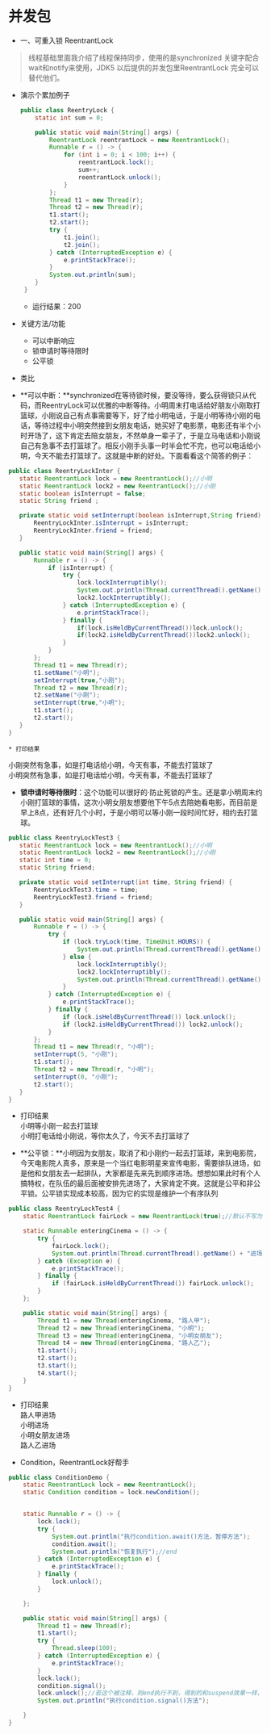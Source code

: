# 并发包

 * 一、可重入锁 ReentrantLock		 
 
 >线程基础里面我介绍了线程保持同步，使用的是synchronized 关键字配合wait和notify来使用，JDK5 以后提供的并发包里ReentrantLock 完全可以替代他们。
 *  演示个累加例子
   
	```java 
	public class ReentryLock {
	    static int sum = 0;
	
	    public static void main(String[] args) {
	        ReentrantLock reentrantLock = new ReentrantLock();
	        Runnable r = () -> {
	            for (int i = 0; i < 100; i++) {
	                reentrantLock.lock();
	                sum++;
	                reentrantLock.unlock();
	            }
	        };
	        Thread t1 = new Thread(r);
	        Thread t2 = new Thread(r);
	        t1.start();
	        t2.start();
	        try {
	            t1.join();
	            t2.join();
	        } catch (InterruptedException e) {
	            e.printStackTrace();
	        }
	        System.out.println(sum);
	    }
	 }   
	```  
	* 运行结果：200     
 * 关键方法/功能
    * 可以中断响应
    * 锁申请时等待限时
    * 公平锁
 * 类比		
  - **可以中断：**synchronized在等待锁时候，要没等待，要么获得锁只从代码，而ReentryLock可以优雅的中断等待。小明周末打电话给好朋友小刚取打篮球，小刚说自己有点事需要等下，好了给小明电话，于是小明等待小刚的电话，等待过程中小明突然接到女朋友电话，她买好了电影票，电影还有半个小时开场了，这下肯定去陪女朋友，不然单身一辈子了，于是立马电话和小刚说自己有急事不去打篮球了。相反小刚手头事一时半会忙不完，也可以电话给小明，今天不能去打篮球了。这就是中断的好处。下面看看这个简答的例子：
    
 ```java 
 public class ReentryLockInter {
    static ReentrantLock lock = new ReentrantLock();//小明
    static ReentrantLock lock2 = new ReentrantLock();//小刚
    static boolean isInterrupt = false;
    static String friend ;

    private static void setInterrupt(boolean isInterrupt,String friend) {
        ReentryLockInter.isInterrupt = isInterrupt;
        ReentryLockInter.friend = friend;
    }

    public static void main(String[] args) {
        Runnable r = () -> {
            if (isInterrupt) {
                try {
                    lock.lockInterruptibly();
                    System.out.println(Thread.currentThread().getName() + "突然有急事，如是打电话给"+friend+"，今天有事，不能去打篮球了");
                    lock2.lockInterruptibly();
                } catch (InterruptedException e) {
                    e.printStackTrace();
                } finally {
                    if(lock.isHeldByCurrentThread())lock.unlock();
                    if(lock2.isHeldByCurrentThread())lock2.unlock();
                }
            }
        };
        Thread t1 = new Thread(r);
        t1.setName("小明");
        setInterrupt(true,"小刚");
        Thread t2 = new Thread(r);
        t2.setName("小刚");
        setInterrupt(true,"小明");
        t1.start();
        t2.start();
    }
}
```
 	* 打印结果		
   小刚突然有急事，如是打电话给小明，今天有事，不能去打篮球了   
   小明突然有急事，如是打电话给小明，今天有事，不能去打篮球了
   
- **锁申请时等待限时**：这个功能可以很好的·防止死锁的产生。还是拿小明周末约小刚打篮球的事情，这次小明女朋友想要他下午5点去陪她看电影，而目前是早上8点，还有好几个小时，于是小明可以等小刚一段时间忙好，相约去打篮球。
   
 ```java
public class ReentryLockTest3 {
    static ReentrantLock lock = new ReentrantLock();//小明
    static ReentrantLock lock2 = new ReentrantLock();//小刚
    static int time = 0;
    static String friend;

    private static void setInterrupt(int time, String friend) {
        ReentryLockTest3.time = time;
        ReentryLockTest3.friend = friend;
    }

    public static void main(String[] args) {
        Runnable r = () -> {
            try {
                if (lock.tryLock(time, TimeUnit.HOURS)) {
                    System.out.println(Thread.currentThread().getName() + "等" + friend + "一起去打篮球");
                } else {
                    lock.lockInterruptibly();
                    lock2.lockInterruptibly();
                    System.out.println(Thread.currentThread().getName() + "打电话给" + friend + "说，等你太久了，今天不去打篮球了");
                }
            } catch (InterruptedException e) {
                e.printStackTrace();
            } finally {
                if (lock.isHeldByCurrentThread()) lock.unlock();
                if (lock2.isHeldByCurrentThread()) lock2.unlock();
            }
        };
        Thread t1 = new Thread(r, "小明");
        setInterrupt(5, "小刚");
        t1.start();
        Thread t2 = new Thread(r, "小明");
        setInterrupt(0, "小刚");
        t2.start();
    }
}
```  
* 打印结果		
	小明等小刚一起去打篮球		
	小明打电话给小刚说，等你太久了，今天不去打篮球了   
	
- **公平锁：**小明因为女朋友，取消了和小刚约一起去打篮球，来到电影院，今天电影院人真多，原来是一个当红电影明星来宣传电影，需要排队进场，如是他和女朋友去一起排队，大家都是先来先到顺序进场。想想如果此时有个人搞特权，在队伍的最后面被安排先进场了，大家肯定不爽。这就是公平和非公平锁。公平锁实现成本较高，因为它的实现是维护一个有序队列

```java
public class ReentryLockTest4 {
    static ReentrantLock fairLock = new ReentrantLock(true);//默认不写为false

    static Runnable enteringCinema = () -> {
        try {
            fairLock.lock();
            System.out.println(Thread.currentThread().getName() + "进场");
        } catch (Exception e) {
            e.printStackTrace();
        } finally {
            if (fairLock.isHeldByCurrentThread()) fairLock.unlock();
        }
    };

    public static void main(String[] args) {
        Thread t1 = new Thread(enteringCinema, "路人甲");
        Thread t2 = new Thread(enteringCinema, "小明");
        Thread t3 = new Thread(enteringCinema, "小明女朋友");
        Thread t4 = new Thread(enteringCinema, "路人乙");
        t1.start();
        t2.start();
        t3.start();
        t4.start();
    }
}
```

* 打印结果		
	路人甲进场	
	小明进场	
	小明女朋友进场		
	路人乙进场	
	
* Condition，ReentrantLock好帮手

```java
public class ConditionDemo {
    static ReentrantLock lock = new ReentrantLock();
    static Condition condition = lock.newCondition();


    static Runnable r = () -> {
        lock.lock();
        try {
            System.out.println("执行condition.await()方法，暂停方法");
            condition.await();
            System.out.println("恢复执行");//end
        } catch (InterruptedException e) {
            e.printStackTrace();
        } finally {
            lock.unlock();
        }

    };

    public static void main(String[] args) {
        Thread t1 = new Thread(r);
        t1.start();
        try {
            Thread.sleep(100);
        } catch (InterruptedException e) {
            e.printStackTrace();
        }
        lock.lock();
        condition.signal();
        lock.unlock();//若这个被注释，则end执行不到，得到的和suspend效果一样，线程被长久挂起，很危险
        System.out.println("执行condition.signal()方法");

    }
}
```	
	
   